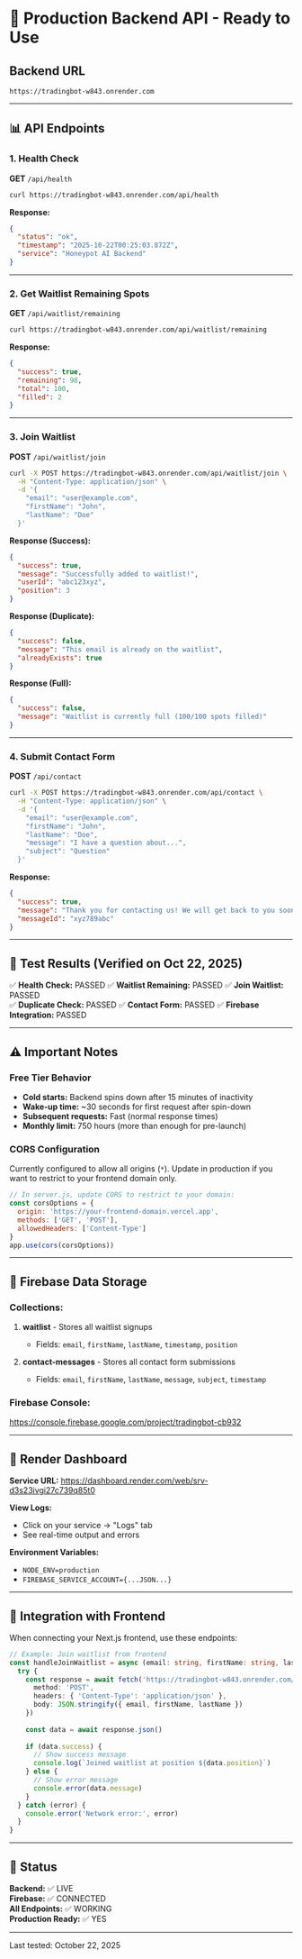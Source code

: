 # 🚀 Production Backend API - Ready to Use

## Backend URL
```
https://tradingbot-w843.onrender.com
```

---

## 📊 API Endpoints

### 1. Health Check
**GET** `/api/health`

```bash
curl https://tradingbot-w843.onrender.com/api/health
```

**Response:**
```json
{
  "status": "ok",
  "timestamp": "2025-10-22T00:25:03.872Z",
  "service": "Honeypot AI Backend"
}
```

---

### 2. Get Waitlist Remaining Spots
**GET** `/api/waitlist/remaining`

```bash
curl https://tradingbot-w843.onrender.com/api/waitlist/remaining
```

**Response:**
```json
{
  "success": true,
  "remaining": 98,
  "total": 100,
  "filled": 2
}
```

---

### 3. Join Waitlist
**POST** `/api/waitlist/join`

```bash
curl -X POST https://tradingbot-w843.onrender.com/api/waitlist/join \
  -H "Content-Type: application/json" \
  -d '{
    "email": "user@example.com",
    "firstName": "John",
    "lastName": "Doe"
  }'
```

**Response (Success):**
```json
{
  "success": true,
  "message": "Successfully added to waitlist!",
  "userId": "abc123xyz",
  "position": 3
}
```

**Response (Duplicate):**
```json
{
  "success": false,
  "message": "This email is already on the waitlist",
  "alreadyExists": true
}
```

**Response (Full):**
```json
{
  "success": false,
  "message": "Waitlist is currently full (100/100 spots filled)"
}
```

---

### 4. Submit Contact Form
**POST** `/api/contact`

```bash
curl -X POST https://tradingbot-w843.onrender.com/api/contact \
  -H "Content-Type: application/json" \
  -d '{
    "email": "user@example.com",
    "firstName": "John",
    "lastName": "Doe",
    "message": "I have a question about...",
    "subject": "Question"
  }'
```

**Response:**
```json
{
  "success": true,
  "message": "Thank you for contacting us! We will get back to you soon.",
  "messageId": "xyz789abc"
}
```

---

## 🧪 Test Results (Verified on Oct 22, 2025)

✅ **Health Check:** PASSED
✅ **Waitlist Remaining:** PASSED
✅ **Join Waitlist:** PASSED  
✅ **Duplicate Check:** PASSED
✅ **Contact Form:** PASSED
✅ **Firebase Integration:** PASSED

---

## ⚠️ Important Notes

### Free Tier Behavior
- **Cold starts:** Backend spins down after 15 minutes of inactivity
- **Wake-up time:** ~30 seconds for first request after spin-down
- **Subsequent requests:** Fast (normal response times)
- **Monthly limit:** 750 hours (more than enough for pre-launch)

### CORS Configuration
Currently configured to allow all origins (`*`). Update in production if you want to restrict to your frontend domain only.

```javascript
// In server.js, update CORS to restrict to your domain:
const corsOptions = {
  origin: 'https://your-frontend-domain.vercel.app',
  methods: ['GET', 'POST'],
  allowedHeaders: ['Content-Type']
}
app.use(cors(corsOptions))
```

---

## 📁 Firebase Data Storage

### Collections:
1. **waitlist** - Stores all waitlist signups
   - Fields: `email`, `firstName`, `lastName`, `timestamp`, `position`

2. **contact-messages** - Stores all contact form submissions
   - Fields: `email`, `firstName`, `lastName`, `message`, `subject`, `timestamp`

### Firebase Console:
https://console.firebase.google.com/project/tradingbot-cb932

---

## 🔧 Render Dashboard

**Service URL:** https://dashboard.render.com/web/srv-d3s23ivgi27c739q85t0

**View Logs:** 
- Click on your service → "Logs" tab
- See real-time output and errors

**Environment Variables:**
- `NODE_ENV=production`
- `FIREBASE_SERVICE_ACCOUNT={...JSON...}`

---

## 🎯 Integration with Frontend

When connecting your Next.js frontend, use these endpoints:

```typescript
// Example: Join waitlist from frontend
const handleJoinWaitlist = async (email: string, firstName: string, lastName: string) => {
  try {
    const response = await fetch('https://tradingbot-w843.onrender.com/api/waitlist/join', {
      method: 'POST',
      headers: { 'Content-Type': 'application/json' },
      body: JSON.stringify({ email, firstName, lastName })
    })
    
    const data = await response.json()
    
    if (data.success) {
      // Show success message
      console.log(`Joined waitlist at position ${data.position}`)
    } else {
      // Show error message
      console.error(data.message)
    }
  } catch (error) {
    console.error('Network error:', error)
  }
}
```

---

## 🚀 Status

**Backend:** ✅ LIVE  
**Firebase:** ✅ CONNECTED  
**All Endpoints:** ✅ WORKING  
**Production Ready:** ✅ YES

---

Last tested: October 22, 2025

